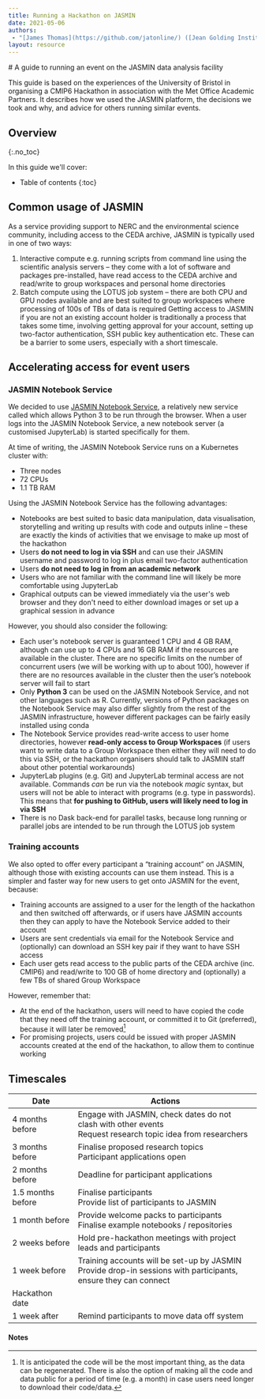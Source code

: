 ```yaml
---
title: Running a Hackathon on JASMIN
date: 2021-05-06
authors:
 - "[James Thomas](https://github.com/jatonline/) ([Jean Golding Institute](https://www.bristol.ac.uk/golding/))"
layout: resource
---
```


<div class="lead" markdown="1">
# A guide to running an event on the JASMIN data analysis facility

This guide is based on the experiences of the University of Bristol in
organising a CMIP6 Hackathon in association with the Met Office Academic
Partners. It describes how we used the JASMIN platform, the decisions we took
and why, and advice for others running similar events.
</div>

## Overview
{:.no_toc}

In this guide we'll cover:

* Table of contents
{:toc}

## Common usage of JASMIN

As a service providing support to NERC and the environmental science community,
including access to the CEDA archive, JASMIN is typically used in one of two
ways:

1. Interactive compute e.g. running scripts from command line using the
   scientific analysis servers – they come with a lot of software and packages
   pre-installed, have read access to the CEDA archive and read/write to group
   workspaces and personal home directories
2. Batch compute using the LOTUS job system – there are both CPU and GPU nodes
   available and are best suited to group workspaces where processing of 100s of
   TBs of data is required Getting access to JASMIN if you are not an existing
   account holder is traditionally a process that takes some time, involving
   getting approval for your account, setting up two-factor authentication, SSH
   public key authentication etc. These can be a barrier to some users,
   especially with a short timescale.

## Accelerating access for event users

### JASMIN Notebook Service

We decided to use [JASMIN Notebook Service](https://notebooks.jasmin.ac.uk/), a
relatively new service called which allows Python 3 to be run through the
browser. When a user logs into the JASMIN Notebook Service, a new notebook server (a
customised JupyterLab) is started specifically for them.

At time of writing, the JASMIN Notebook Service runs on a Kubernetes cluster
with:

* Three nodes
* 72 CPUs
* 1.1 TB RAM

Using the JASMIN Notebook Service has the following advantages:

* Notebooks are best suited to basic data manipulation, data visualisation,
  storytelling and writing up results with code and outputs inline – these are
  exactly the kinds of activities that we envisage to make up most of the
  hackathon
* Users **do not need to log in via SSH** and can use their JASMIN username and
  password to log in plus email two-factor authentication
* Users **do not need to log in from an academic network**
* Users who are not familiar with the command line will likely be more
  comfortable using JupyterLab
* Graphical outputs can be viewed immediately via the user's web browser and
  they don't need to either download images or set up a graphical session in
  advance

However, you should also consider the following:

* Each user's notebook server is guaranteed 1 CPU and 4 GB RAM, although can
  use up to 4 CPUs and 16 GB RAM if the resources are available in the cluster.
  There are no specific limits on the number of concurrent users (we will be
  working with up to about 100), however if there are no resources available in
  the cluster then the user’s notebook server will fail to start
* Only **Python 3** can be used on the JASMIN Notebook Service, and not other
  languages such as R. Currently, versions of Python packages on the Notebook
  Service may also differ slightly from the rest of the JASMIN infrastructure,
  however different packages can be fairly easily installed using conda
* The Notebook Service provides read-write access to user home directories, 
  however **read-only access to Group Workspaces** (if users want to write data
  to a Group Workspace then either they will need to do this via SSH, or the
  hackathon organisers should talk to JASMIN staff about other potential
  workarounds)
* JupyterLab plugins (e.g. Git) and JupyterLab terminal access are not
  available. Commands *can* be run via the notebook *magic* syntax, but users
  will not be able to interact with programs (e.g. type in passwords). This
  means that **for pushing to GitHub, users will likely need to log in via SSH**
* There is no Dask back-end for parallel tasks, because long running or parallel
  jobs are intended to be run through the LOTUS job system

### Training accounts

We also opted to offer every participant a “training account” on JASMIN,
although those with existing accounts can use them instead. This is a simpler
and faster way for new users to get onto JASMIN for the event, because:

* Training accounts are assigned to a user for the length of the hackathon and
  then switched off afterwards, or if users have JASMIN accounts then they can
  apply to have the Notebook Service added to their account
* Users are sent credentials via email for the Notebook Service and (optionally)
  can download an SSH key pair if they want to have SSH access
* Each user gets read access to the public parts of the CEDA archive (inc.
  CMIP6) and read/write to 100 GB of home directory and (optionally) a few TBs
  of shared Group Workspace

However, remember that:

* At the end of the hackathon, users will need to have copied the code that they
  need off the training account, or committed it to Git (preferred), because it
  will later be removed[^1]
* For promising projects, users could be issued with proper JASMIN accounts
  created at the end of the hackathon, to allow them to continue working

## Timescales

Date              | Actions
----              | -------
4 months before   | Engage with JASMIN, check dates do not clash with other events<br> Request research topic idea from researchers
3 months before   | Finalise proposed research topics<br> Participant applications open
2 months before	  | Deadline for participant applications
1.5 months before | Finalise participants<br> Provide list of participants to JASMIN
1 month before    | Provide welcome packs to participants<br> Finalise example notebooks / repositories
2 weeks before    | Hold pre-hackathon meetings with project leads and participants
1 week before     | Training accounts will be set-up by JASMIN<br> Provide drop-in sessions with participants, ensure they can connect
Hackathon date    | 
1 week after      | Remind participants to move data off system

#### Notes

[^1]: It is anticipated the code will be the most important thing, as the data
      can be regenerated. There is also the option of making all the code and
      data public for a period of time (e.g. a month) in case users need longer
      to download their code/data.
